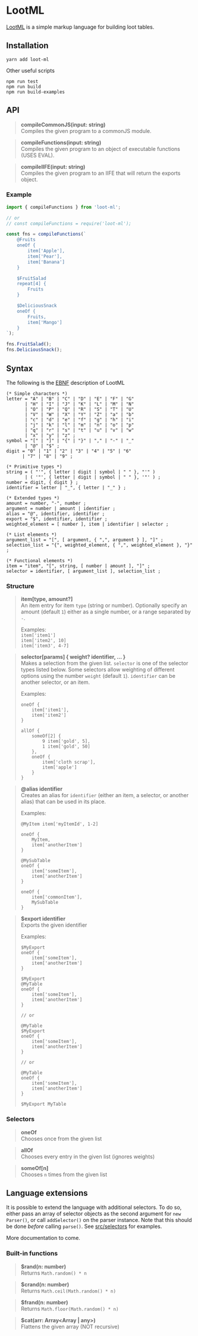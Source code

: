 # LootML

[LootML](https://github.com/grind086/LootML) is a simple markup language for building loot tables.

## Installation

```
yarn add loot-ml
```

Other useful scripts

```
npm run test
npm run build
npm run build-examples
```

## API

> **compileCommonJS(input: string)**  
> Compiles the given program to a commonJS module.

> **compileFunctions(input: string)**  
> Compiles the given program to an object of executable functions (USES EVAL).

> **compileIIFE(input: string)**  
> Compiles the given program to an IIFE that will return the exports object.

### Example
```js
import { compileFunctions } from 'loot-ml';

// or
// const compileFunctions = require('loot-ml');

const fns = compileFunctions(`
    @Fruits
    oneOf {
        item['Apple'],
        item['Pear'],
        item['Banana']
    }

    $FruitSalad
    repeat[4] {
        Fruits
    }

    $DeliciousSnack
    oneOf {
        Fruits,
        item['Mango']
    }
`);

fns.FruitSalad();
fns.DeliciousSnack();
```

## Syntax

The following is the [EBNF](https://en.wikipedia.org/wiki/Extended_Backus%E2%80%93Naur_form) description of LootML

```
(* Simple characters *)
letter = "A" | "B" | "C" | "D" | "E" | "F" | "G"
       | "H" | "I" | "J" | "K" | "L" | "M" | "N"
       | "O" | "P" | "Q" | "R" | "S" | "T" | "U"
       | "V" | "W" | "X" | "Y" | "Z" | "a" | "b"
       | "c" | "d" | "e" | "f" | "g" | "h" | "i"
       | "j" | "k" | "l" | "m" | "n" | "o" | "p"
       | "q" | "r" | "s" | "t" | "u" | "v" | "w"
       | "x" | "y" | "z" ;
symbol = "[" | "]" | "{" | "}" | "," | "-" | "_" 
       | "@" | "$" ;
digit = "0" | "1" | "2" | "3" | "4" | "5" | "6" 
      | "7" | "8" | "9" ;

(* Primitive types *)
string = ( "'", { letter | digit | symbol | " " }, "'" ) 
       | ( '"', { letter | digit | symbol | " " }, '"' ) ;
number = digit, { digit } ;
identifier = letter | "_", { letter | "_" } ;

(* Extended types *)
amount = number, "-", number ;
argument = number | amount | identifier ;
alias = "@", identifier, identifier ;
export = "$", identifier, identifier ;
weighted_element = [ number ], item | identifier | selector ;

(* List elements *)
argument_list = "[", [ argument, { ",", argument } ], "]" ;
selection_list = "{", weighted_element, { ",", weighted_element }, "}" ;

(* Functional elements *)
item = "item", "[", string, [ number | amount ], "]" ;
selector = identifier, [ argument_list ], selection_list ;
```

### Structure

> **item[type, amount?]**  
> An item entry for item `type` (string or number). Optionally specify an amount (default `1`) either as a single number, or a range separated by `-`.  
>  
> Examples:  
> `item['item1']`  
> `item['item2', 10]`  
> `item['item3', 4-7]`

> **selector[params] { weight? identifier, ... }**  
> Makes a selection from the given list. `selector` is one of the selector types listed below. Some selectors allow weighting of different options using the number `weight` (default `1`). `identifier` can be another selector, or an item.  
>  
> Examples:
> ```
> oneOf {
>     item['item1'],
>     item['item2']
> }
> ```
>
> ```
> allOf {
>     someOf[2] {
>         9 item['gold', 5],
>         1 item['gold', 50]
>     },
>     oneOf {
>         item['cloth scrap'],
>         item['apple']
>     }
> }
> ```

> **@alias identifier**  
> Creates an alias for `identifier` (either an item, a selector, or another alias) that can be used in its place.  
>  
> Examples:
> ```
> @MyItem item['myItemId', 1-2]
>
> oneOf {
>     MyItem,
>     item['anotherItem']
> }
> ```
>
> ```
> @MySubTable
> oneOf {
>     item['someItem'],
>     item['anotherItem']
> }
>
> oneOf {
>     item['commonItem'],
>     MySubTable
> }
> ```

> **$export identifier**  
> Exports the given identifier  
>  
> Examples:
> ```
> $MyExport
> oneOf {
>     item['someItem'],
>     item['anotherItem']
> }
> ```
>
> ```
> $MyExport
> @MyTable
> oneOf {
>     item['someItem'],
>     item['anotherItem']
> }
>
> // or
>
> @MyTable
> $MyExport
> oneOf {
>     item['someItem'],
>     item['anotherItem']
> }
>
> // or
>
> @MyTable
> oneOf {
>     item['someItem'],
>     item['anotherItem']
> }
>
> $MyExport MyTable
> ```

### Selectors

> **oneOf**  
> Chooses once from the given list

> **allOf**  
> Chooses every entry in the given list (ignores weights)

> **someOf[n]**  
> Chooses `n` times from the given list

## Language extensions

It is possible to extend the language with additional selectors. To do so, either pass an array of selector objects as the second argument for `new Parser()`, or call `addSelector()` on the parser
instance. Note that this should be done *before* calling `parse()`. See [src/selectors](https://github.com/grind086/LootML/tree/master/src/selectors) for examples.

More documentation to come.

### Built-in functions

> **$rand(n: number)**  
> Returns `Math.random() * n`

> **$crand(n: number)**  
> Returns `Math.ceil(Math.random() * n)`

> **$frand(n: number)**  
> Returns `Math.floor(Math.random() * n)`

> **$cat(arr: Array<Array<any> | any>)**  
> Flattens the given array (NOT recursive)
